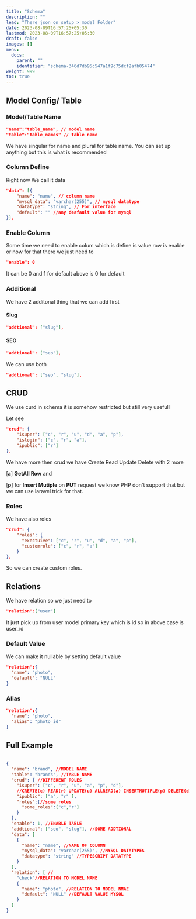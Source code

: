 ```yaml
---
title: "Schema"
description: ""
lead: "There json on setup > model Folder"
date: 2023-08-09T16:57:25+05:30
lastmod: 2023-08-09T16:57:25+05:30
draft: false
images: []
menu:
  docs:
    parent: ""
    identifier: "schema-346d7db95c547a1f9c75dcf2afb05474"
weight: 999
toc: true
---
```

## Model Config/ Table

### Model/Table Name
```json
"name":"table_name", // model name 
"table":"table_names" // table name
```
We have singular for name and plural for table name. You can set up anything but this is what is recommended

### Column Define

Right now We call it data

```json
"data": [{
    "name": "name", // column name
    "mysql_data": "varchar(255)", // mysql datatype
    "datatype": "string", // For interface
    "default": "" //any deafault value for mysql
}],
```

### Enable Column

Some time we need to enable colum which is define is value row is enable or now for that there we just need to 


```json
"enable": 0
```
It can be 0 and 1 for default above is 0 for default

### Additional

We have 2 additonal thing that we can add first

#### Slug
```json
"addtional": ["slug"],
```

#### SEO

```json
"addtional": ["seo"],
```
We can use both 
```json
"addtional": ["seo", "slug"],
```

## CRUD

We use curd in schema it is somehow restricted but still very usefull

Let see

```json
"crud": {
    "isuper": ["c", "r", "u", "d", "a", "p"],
    "islogin": ["c", "r", "a"],
    "ipublic": ["r"]
},
```
We have more then crud we have Create Read Update Delete with 2 more 

[**a**] **GetAll Row** and 

[**p**] for **Insert Mutiple** on **PUT** request we know PHP don't support that but we can use laravel trick for that.
### Roles
We have also roles

```json
"crud": {
    "roles": {
      "exectuive": ["c", "r", "u", "d", "a", "p"],
      "customrole": ["c", "r", "a"]
    }
},
```
So we can create custom roles.

## Relations

We have relation so we just need to 

```json
"relation":["user"] 
```
It just pick up from user model primary key which is id so in above case is user_id

### Default Value
We can make it nullable by setting default value

```json
"relation":{
  "name": "photo",
  "default": "NULL"
}
```

### Alias

```json
"relation":{
  "name": "photo",
  "alias": "photo_id"
}
```

## Full Example 

```json

{
  "name": "brand", //MODEL NAME
  "table": "brands", //TABLE NAME
  "crud": { //DIFFERENT ROLES
    "isuper": ["c", "r", "u", "a", "p", "d"], 
    //CREATE(c) READ(r) UPDATE(u) ALLREAD(a) INSERTMUTIPLE(p) DELETE(d)
    "ipublic": ["a", "r" ],
    "roles":{//some roles
      "some_roles":["c","r"]
    }
  },
  "enable": 1, //ENABLE TABLE
  "addtional": ["seo", "slug"], //SOME ADDTIONAL
  "data": [
    {
      "name": "name", //NAME OF COLUMN
      "mysql_data": "varchar(255)", //MYSQL DATATYPES
      "datatype": "string" //TYPESCRIPT DATATYPE
    }
  ],
  "relation": [ //
    "check"//RELATION TO MODEL NAME
    {
      "name": "photo", //RELATION TO MODEL NMAE
      "default": "NULL" //DEFAULT VALUE MYSQL
    }
  ]
}
```